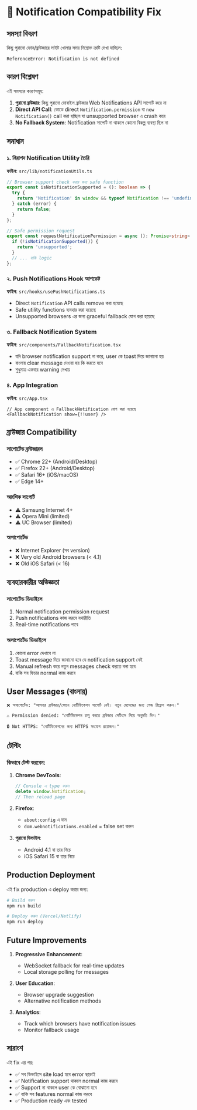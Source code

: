 # 🔔 Notification Compatibility Fix

## সমস্যা বিবরণ

কিছু পুরানো ফোন/ব্রাউজারে সাইট খোলার সময় নিম্নোক্ত ত্রুটি দেখা যাচ্ছিল:

```
ReferenceError: Notification is not defined
```

## কারণ বিশ্লেষণ

এই সমস্যার কারণসমূহ:

1. **পুরানো ব্রাউজার**: কিছু পুরানো মোবাইল ব্রাউজার Web Notifications API সাপোর্ট করে না
2. **Direct API Call**: কোডে direct `Notification.permission` বা `new Notification()` call করা হচ্ছিল যা unsupported browser এ crash করে
3. **No Fallback System**: Notification সাপোর্ট না থাকলে কোনো বিকল্প ব্যবস্থা ছিল না

## সমাধান

### ১. নিরাপদ Notification Utility তৈরি

**ফাইল**: `src/lib/notificationUtils.ts`

```typescript
// Browser support check করার জন্য safe function
export const isNotificationSupported = (): boolean => {
  try {
    return 'Notification' in window && typeof Notification !== 'undefined';
  } catch (error) {
    return false;
  }
};

// Safe permission request
export const requestNotificationPermission = async (): Promise<string> => {
  if (!isNotificationSupported()) {
    return 'unsupported';
  }
  // ... বাকি logic
};
```

### ২. Push Notifications Hook আপডেট

**ফাইল**: `src/hooks/usePushNotifications.ts`

- Direct `Notification` API calls remove করা হয়েছে
- Safe utility functions ব্যবহার করা হয়েছে
- Unsupported browsers এর জন্য graceful fallback যোগ করা হয়েছে

### ৩. Fallback Notification System

**ফাইল**: `src/components/FallbackNotification.tsx`

- যদি browser notification support না করে, user কে toast দিয়ে জানানো হয়
- বাংলায় clear message দেওয়া হয় কি করতে হবে
- শুধুমাত্র একবার warning দেখায়

### ৪. App Integration

**ফাইল**: `src/App.tsx`

```tsx
// App component এ FallbackNotification যোগ করা হয়েছে
<FallbackNotification show={!!user} />
```

## ব্রাউজার Compatibility

### সাপোর্টেড ব্রাউজারস
- ✅ Chrome 22+ (Android/Desktop)
- ✅ Firefox 22+ (Android/Desktop)  
- ✅ Safari 16+ (iOS/macOS)
- ✅ Edge 14+

### আংশিক সাপোর্ট
- ⚠️ Samsung Internet 4+
- ⚠️ Opera Mini (limited)
- ⚠️ UC Browser (limited)

### অসাপোর্টেড
- ❌ Internet Explorer (সব version)
- ❌ Very old Android browsers (< 4.1)
- ❌ Old iOS Safari (< 16)

## ব্যবহারকারীর অভিজ্ঞতা

### সাপোর্টেড ডিভাইসে
1. Normal notification permission request
2. Push notifications কাজ করবে যথারীতি
3. Real-time notifications পাবে

### অসাপোর্টেড ডিভাইসে  
1. কোনো error দেখাবে না
2. Toast message দিয়ে জানানো হবে যে notification support নেই
3. Manual refresh করে নতুন messages check করতে বলা হবে
4. বাকি সব ফিচার normal কাজ করবে

## User Messages (বাংলায়)

```
❌ অসাপোর্টেড: "আপনার ব্রাউজার/ফোনে নোটিফিকেশন সাপোর্ট নেই। নতুন মেসেজের জন্য পেজ রিফ্রেশ করুন।"

⚠️ Permission denied: "নোটিফিকেশন চালু করতে ব্রাউজার সেটিংসে গিয়ে অনুমতি দিন।"

🔒 Not HTTPS: "নোটিফিকেশনের জন্য HTTPS সংযোগ প্রয়োজন।"
```

## টেস্টিং

### কিভাবে টেস্ট করবেন:

1. **Chrome DevTools**:
   ```javascript
   // Console এ type করুন
   delete window.Notification;
   // Then reload page
   ```

2. **Firefox**:
   - `about:config` এ যান
   - `dom.webnotifications.enabled` = false set করুন

3. **পুরানো ডিভাইস**:
   - Android 4.1 বা তার নিচে
   - iOS Safari 15 বা তার নিচে

## Production Deployment

এই fix production এ deploy করার জন্য:

```bash
# Build করুন
npm run build

# Deploy করুন (Vercel/Netlify)
npm run deploy
```

## Future Improvements

1. **Progressive Enhancement**: 
   - WebSocket fallback for real-time updates
   - Local storage polling for messages

2. **User Education**:
   - Browser upgrade suggestion
   - Alternative notification methods

3. **Analytics**:
   - Track which browsers have notification issues
   - Monitor fallback usage

## সারাংশ

এই fix এর পর:
- ✅ সব ডিভাইসে site load হবে error ছাড়াই  
- ✅ Notification support থাকলে normal কাজ করবে
- ✅ Support না থাকলে user কে বোঝানো হবে
- ✅ বাকি সব features normal কাজ করবে
- ✅ Production ready এবং tested
